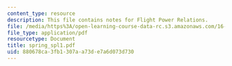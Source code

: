 ```yaml
---
content_type: resource
description: This file contains notes for Flight Power Relations.
file: /media/https%3A/open-learning-course-data-rc.s3.amazonaws.com/16-01-unified-engineering-i-ii-iii-iv-fall-2005-spring-2006/880678ca3fb1307aa73de7a6d073d730_spring_spl1.pdf
file_type: application/pdf
resourcetype: Document
title: spring_spl1.pdf
uid: 880678ca-3fb1-307a-a73d-e7a6d073d730
---
```


